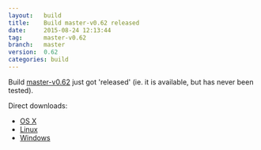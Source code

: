 ```yaml
---
layout:   build
title:    Build master-v0.62 released
date:     2015-08-24 12:13:44
tag:      master-v0.62
branch:   master
version:  0.62
categories: build
---
```

Build [master-v0.62][github-release] just got 'released' (ie. it is available, but has never been tested).

Direct downloads:

  - [OS X][osx-download]
  - [Linux][linux-download]
  - [Windows][windows-download]

[osx-download]: https://github.com/cor/LD33/releases/download/master-v0.62/osx_master-v0.62.zip
[linux-download]: https://github.com/cor/LD33/releases/download/master-v0.62/linux_master-v0.62.zip
[windows-download]: https://github.com/cor/LD33/releases/download/master-v0.62/windows_master-v0.62.zip
[github-release]: https://github.com/cor/LD33/releases/tag/master-v0.62
